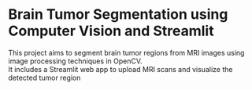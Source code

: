# Brain Tumor Segmentation using Computer Vision and Streamlit

This project aims to segment brain tumor regions from MRI images using image processing techniques in OpenCV.  
It includes a Streamlit web app to upload MRI scans and visualize the detected tumor region
